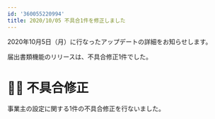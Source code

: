 ```yaml
---
id: '360055220994'
title: 2020/10/05 不具合1件を修正しました
---
```

2020年10月5日（月）に行なったアップデートの詳細をお知らせします。

届出書類機能のリリースは、不具合修正1件でした。

# 👨‍⚕️ 不具合修正

事業主の設定に関する1件の不具合修正を行ないました。
